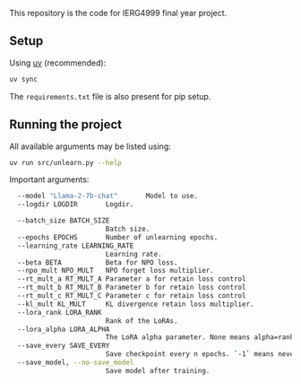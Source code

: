 This repository is the code for IERG4999 final year project.


## Setup

Using [uv](https://docs.astral.sh/uv/) (recommended):
```bash
uv sync
```

The `requirements.txt` file is also present for pip setup.

## Running the project

All available arguments may be listed using:
```bash
uv run src/unlearn.py --help
```

Important arguments:
```bash
  --model "Llama-2-7b-chat"       Model to use.
  --logdir LOGDIR       Logdir.

  --batch_size BATCH_SIZE
                        Batch size.
  --epochs EPOCHS       Number of unlearning epochs.
  --learning_rate LEARNING_RATE
                        Learning rate.
  --beta BETA           Beta for NPO loss.
  --npo_mult NPO_MULT   NPO forget loss multiplier.
  --rt_mult_a RT_MULT_A Parameter a for retain loss control
  --rt_mult_b RT_MULT_B Parameter b for retain loss control
  --rt_mult_c RT_MULT_C Parameter c for retain loss control
  --kl_mult KL_MULT     KL divergence retain loss multiplier.
  --lora_rank LORA_RANK
                        Rank of the LoRAs.
  --lora_alpha LORA_ALPHA
                        The LoRA alpha parameter. None means alpha=rank.
  --save_every SAVE_EVERY
                        Save checkpoint every n epochs. `-1` means never.
  --save_model, --no-save_model
                        Save model after training.
```
